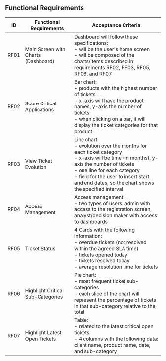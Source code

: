 ## Functional Requirements

| ID   | Functional Requirements        | Acceptance Criteria                                                                 |
|------|--------------------------------|-------------------------------------------------------------------------------------|
| RF01 | Main Screen with Charts (Dashboard) | Dashboard will follow these specifications:<br> - will be the user's home screen <br> - will be composed of the charts/items described in requirements RF02, RF03, RF05, RF06, and RF07 |
| RF02 | Score Critical Applications | Bar chart:<br> - products with the highest number of tickets <br> - x-axis will have the product names, y-axis the number of tickets <br> - when clicking on a bar, it will display the ticket categories for that product |
| RF03 | View Ticket Evolution           | Line chart:<br> - evolution over the months for each ticket category <br> - x-axis will be time (in months), y-axis the number of tickets <br> - one line for each category <br> - field for the user to insert start and end dates, so the chart shows the specified interval |
| RF04 | Access Management               | Access management:<br> - two types of users: admin with access to the registration screen, analyst/decision maker with access to dashboards |
| RF05 | Ticket Status                   | 4 Cards with the following information:<br> - overdue tickets (not resolved within the agreed SLA time)<br> - tickets opened today <br> - tickets resolved today <br> - average resolution time for tickets |
| RF06 | Highlight Critical Sub-Categories | Pie chart:<br> - most frequent ticket sub-categories <br> - each slice of the chart will represent the percentage of tickets in that sub-category relative to the total |
| RF07 | Highlight Latest Open Tickets   | Table:<br> - related to the latest critical open tickets <br> - 4 columns with the following data: client name, product name, date, and sub-category |